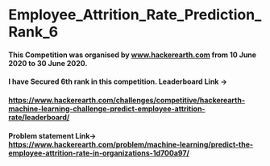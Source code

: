 # Employee_Attrition_Rate_Prediction_Rank_6

#### This Competition was organised by www.hackerearth.com from 10 June 2020 to 30 June 2020.

#### I have Secured 6th rank in this competition. Leaderboard Link -> 
#### https://www.hackerearth.com/challenges/competitive/hackerearth-machine-learning-challenge-predict-employee-attrition-rate/leaderboard/

#### Problem statement Link-> https://www.hackerearth.com/problem/machine-learning/predict-the-employee-attrition-rate-in-organizations-1d700a97/



